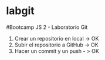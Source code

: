 # labgit
#Bootcamp JS 2 - Laboratorio Git

1. Crear un repositorio en local -> OK
2. Subir el repositorio a GitHub -> OK
3. Hacer un commit y un push - > OK
